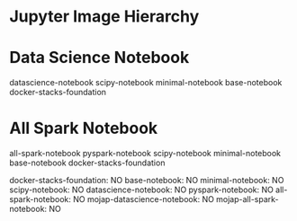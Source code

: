 # Jupyter Image Hierarchy

# Data Science Notebook

datascience-notebook
  scipy-notebook
    minimal-notebook
      base-notebook
        docker-stacks-foundation

# All Spark Notebook

all-spark-notebook
  pyspark-notebook
    scipy-notebook
      minimal-notebook
        base-notebook
          docker-stacks-foundation

docker-stacks-foundation: NO
base-notebook: NO
minimal-notebook: NO
scipy-notebook: NO
datascience-notebook: NO
pyspark-notebook: NO
all-spark-notebook: NO
mojap-datascience-notebook: NO
mojap-all-spark-notebook: NO
